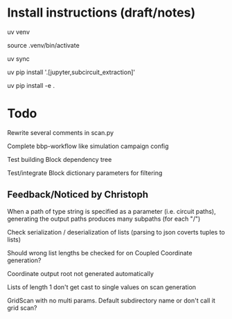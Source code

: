 # Install instructions (draft/notes)

uv venv

source .venv/bin/activate

uv sync

uv pip install '.[jupyter,subcircuit_extraction]'

uv pip install -e .


# Todo

Rewrite several comments in scan.py

Complete bbp-workflow like simulation campaign config

Test building Block dependency tree

Test/integrate Block dictionary parameters for filtering


## Feedback/Noticed by Christoph

When a path of type string is specified as a parameter (i.e. circuit paths), generating the output paths produces many subpaths (for each "/")

Check serialization / deserialization of lists (parsing to json coverts tuples to lists)

Should wrong list lengths be checked for on Coupled Coordinate generation?

Coordinate output root not generated automatically

Lists of length 1 don't get cast to single values on scan generation

GridScan with no multi params. Default subdirectory name or don't call it grid scan?

